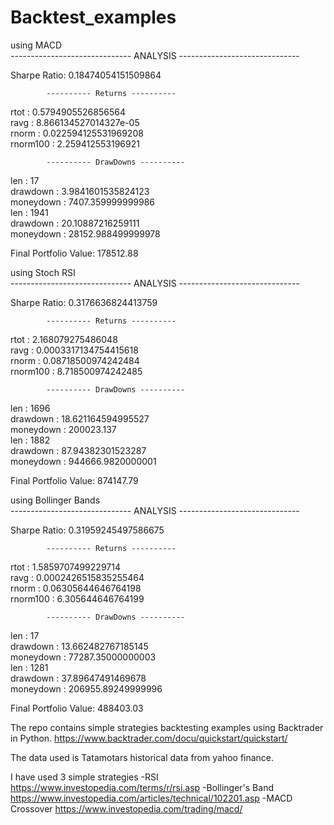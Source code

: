 # Backtest_examples


using MACD  
 ------------------------------ ANALYSIS ------------------------------  


Sharpe Ratio: 0.18474054151509864  

            ---------- Returns ----------  
rtot : 0.5794905526856564  
ravg : 8.866134527014327e-05  
rnorm : 0.022594125531969208  
rnorm100 : 2.259412553196921  

            ---------- DrawDowns ----------  
len : 17  
drawdown : 3.9841601535824123  
moneydown : 7407.359999999986  
len : 1941  
drawdown : 20.10887216259111  
moneydown : 28152.988499999978  


Final Portfolio Value: 178512.88  


using Stoch RSI   
 ------------------------------ ANALYSIS ------------------------------  


Sharpe Ratio: 0.3176636824413759  

            ---------- Returns ----------  
rtot : 2.168079275486048  
ravg : 0.0003317134754415618  
rnorm : 0.08718500974242484  
rnorm100 : 8.718500974242485  

            ---------- DrawDowns ----------  
len : 1696  
drawdown : 18.621164594995527  
moneydown : 200023.137  
len : 1882  
drawdown : 87.94382301523287  
moneydown : 944666.9820000001  


Final Portfolio Value: 874147.79  


using Bollinger Bands    
 ------------------------------ ANALYSIS ------------------------------  


Sharpe Ratio: 0.31959245497586675  

            ---------- Returns ----------  
rtot : 1.5859707499229714  
ravg : 0.0002426515835255464  
rnorm : 0.06305644646764198  
rnorm100 : 6.305644646764199  

            ---------- DrawDowns ----------  
len : 17  
drawdown : 13.662482767185145  
moneydown : 77287.35000000003  
len : 1281  
drawdown : 37.89647491469678  
moneydown : 206955.89249999996  


Final Portfolio Value: 488403.03  



The repo contains simple strategies backtesting examples using Backtrader in Python.
https://www.backtrader.com/docu/quickstart/quickstart/

The data used is Tatamotars historical data from yahoo finance.

I have used 3 simple strategies
-RSI  https://www.investopedia.com/terms/r/rsi.asp
-Bollinger's Band  https://www.investopedia.com/articles/technical/102201.asp 
-MACD Crossover  https://www.investopedia.com/trading/macd/
